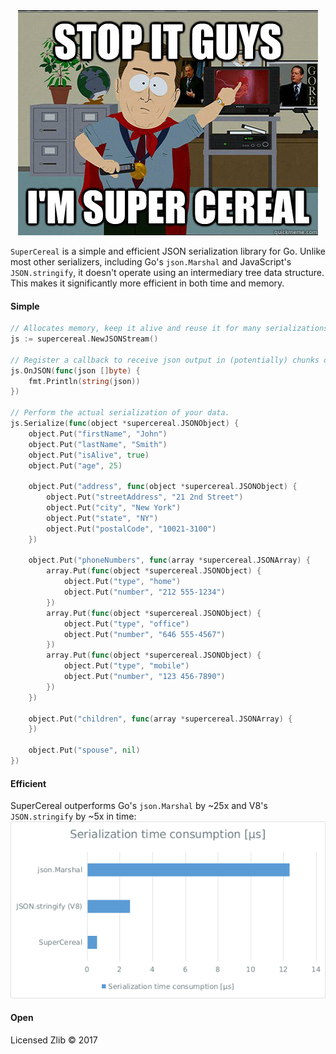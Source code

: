 <div align="center"><img src="al.jpg" /></div>

`SuperCereal` is a simple and efficient JSON serialization library for Go. Unlike most other serializers, including Go's `json.Marshal` and JavaScript's `JSON.stringify`, it doesn't operate using an intermediary tree data structure. This makes it significantly more efficient in both time and memory.

#### Simple
```go
// Allocates memory, keep it alive and reuse it for many serializations!
js := supercereal.NewJSONStream()

// Register a callback to receive json output in (potentially) chunks of bytes.
js.OnJSON(func(json []byte) {
	fmt.Println(string(json))
})

// Perform the actual serialization of your data.
js.Serialize(func(object *supercereal.JSONObject) {
	object.Put("firstName", "John")
	object.Put("lastName", "Smith")
	object.Put("isAlive", true)
	object.Put("age", 25)

	object.Put("address", func(object *supercereal.JSONObject) {
		object.Put("streetAddress", "21 2nd Street")
		object.Put("city", "New York")
		object.Put("state", "NY")
		object.Put("postalCode", "10021-3100")
	})

	object.Put("phoneNumbers", func(array *supercereal.JSONArray) {
		array.Put(func(object *supercereal.JSONObject) {
			object.Put("type", "home")
			object.Put("number", "212 555-1234")
		})
		array.Put(func(object *supercereal.JSONObject) {
			object.Put("type", "office")
			object.Put("number", "646 555-4567")
		})
		array.Put(func(object *supercereal.JSONObject) {
			object.Put("type", "mobile")
			object.Put("number", "123 456-7890")
		})
	})

	object.Put("children", func(array *supercereal.JSONArray) {
	})

	object.Put("spouse", nil)
})
```
#### Efficient
SuperCereal outperforms Go's `json.Marshal` by ~25x and V8's `JSON.stringify` by ~5x in time:
![](benchmark.png)

#### Open
Licensed Zlib © 2017
